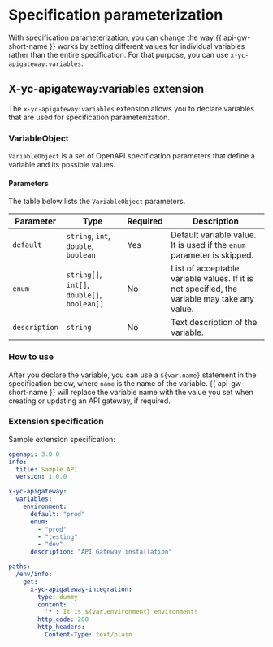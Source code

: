 # Specification parameterization

With specification parameterization, you can change the way {{ api-gw-short-name }} works by setting different values for individual variables rather than the entire specification. For that purpose, you can use `x-yc-apigateway:variables`.

## X-yc-apigateway:variables extension

The `x-yc-apigateway:variables` extension allows you to declare variables that are used for specification parameterization.

### VariableObject

`VariableObject` is a set of OpеnAPI specification parameters that define a variable and its possible values.

#### Parameters

The table below lists the `VariableObject` parameters.

| Parameter | Type | Required | Description |
-----------|-----------------------------------------|-----------------------|---------
| `default` | `string`, `int`, `double`, `boolean` | Yes | Default variable value. It is used if the `enum` parameter is skipped. |
| `enum` | `string[]`, `int[]`, `double[]`, `boolean[]` | No | List of acceptable variable values. If it is not specified, the variable may take any value. |
| `description` | `string` | No | Text description of the variable. |

### How to use

After you declare the variable, you can use a `${var.name}` statement in the specification below, where `name` is the name of the variable. {{ api-gw-short-name }} will replace the variable name with the value you set when creating or updating an API gateway, if required.

### Extension specification

Sample extension specification:
```yaml
openapi: 3.0.0
info:
  title: Sample API
  version: 1.0.0

x-yc-apigateway:
  variables:
    environment:
      default: "prod"
      enum:
        - "prod"
        - "testing"
        - "dev"
      description: "API Gateway installation"

paths:
  /env/info:
    get:
      x-yc-apigateway-integration:
        type: dummy
        content:
          '*': It is ${var.environment} environment!
        http_code: 200
        http_headers:
          Content-Type: text/plain
```
